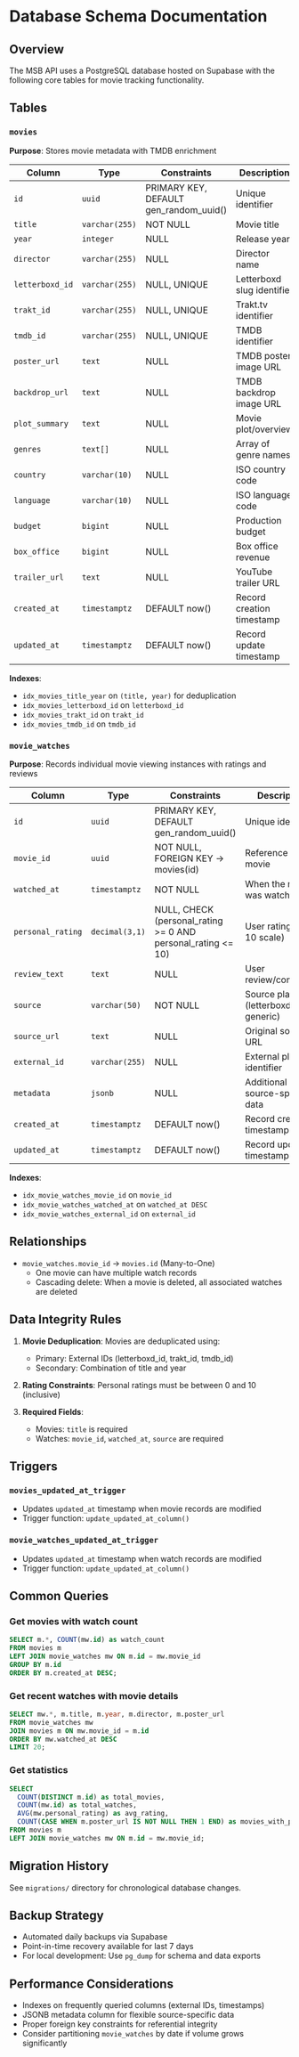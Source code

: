 # Database Schema Documentation

## Overview

The MSB API uses a PostgreSQL database hosted on Supabase with the following
core tables for movie tracking functionality.

## Tables

### `movies`

**Purpose**: Stores movie metadata with TMDB enrichment

| Column          | Type           | Constraints                            | Description                |
| --------------- | -------------- | -------------------------------------- | -------------------------- |
| `id`            | `uuid`         | PRIMARY KEY, DEFAULT gen_random_uuid() | Unique identifier          |
| `title`         | `varchar(255)` | NOT NULL                               | Movie title                |
| `year`          | `integer`      | NULL                                   | Release year               |
| `director`      | `varchar(255)` | NULL                                   | Director name              |
| `letterboxd_id` | `varchar(255)` | NULL, UNIQUE                           | Letterboxd slug identifier |
| `trakt_id`      | `varchar(255)` | NULL, UNIQUE                           | Trakt.tv identifier        |
| `tmdb_id`       | `varchar(255)` | NULL, UNIQUE                           | TMDB identifier            |
| `poster_url`    | `text`         | NULL                                   | TMDB poster image URL      |
| `backdrop_url`  | `text`         | NULL                                   | TMDB backdrop image URL    |
| `plot_summary`  | `text`         | NULL                                   | Movie plot/overview        |
| `genres`        | `text[]`       | NULL                                   | Array of genre names       |
| `country`       | `varchar(10)`  | NULL                                   | ISO country code           |
| `language`      | `varchar(10)`  | NULL                                   | ISO language code          |
| `budget`        | `bigint`       | NULL                                   | Production budget          |
| `box_office`    | `bigint`       | NULL                                   | Box office revenue         |
| `trailer_url`   | `text`         | NULL                                   | YouTube trailer URL        |
| `created_at`    | `timestamptz`  | DEFAULT now()                          | Record creation timestamp  |
| `updated_at`    | `timestamptz`  | DEFAULT now()                          | Record update timestamp    |

**Indexes**:

- `idx_movies_title_year` on `(title, year)` for deduplication
- `idx_movies_letterboxd_id` on `letterboxd_id`
- `idx_movies_trakt_id` on `trakt_id`
- `idx_movies_tmdb_id` on `tmdb_id`

### `movie_watches`

**Purpose**: Records individual movie viewing instances with ratings and reviews

| Column            | Type           | Constraints                                                  | Description                                  |
| ----------------- | -------------- | ------------------------------------------------------------ | -------------------------------------------- |
| `id`              | `uuid`         | PRIMARY KEY, DEFAULT gen_random_uuid()                       | Unique identifier                            |
| `movie_id`        | `uuid`         | NOT NULL, FOREIGN KEY → movies(id)                           | Reference to movie                           |
| `watched_at`      | `timestamptz`  | NOT NULL                                                     | When the movie was watched                   |
| `personal_rating` | `decimal(3,1)` | NULL, CHECK (personal_rating >= 0 AND personal_rating <= 10) | User rating (0-10 scale)                     |
| `review_text`     | `text`         | NULL                                                         | User review/comments                         |
| `source`          | `varchar(50)`  | NOT NULL                                                     | Source platform (letterboxd, trakt, generic) |
| `source_url`      | `text`         | NULL                                                         | Original source URL                          |
| `external_id`     | `varchar(255)` | NULL                                                         | External platform identifier                 |
| `metadata`        | `jsonb`        | NULL                                                         | Additional source-specific data              |
| `created_at`      | `timestamptz`  | DEFAULT now()                                                | Record creation timestamp                    |
| `updated_at`      | `timestamptz`  | DEFAULT now()                                                | Record update timestamp                      |

**Indexes**:

- `idx_movie_watches_movie_id` on `movie_id`
- `idx_movie_watches_watched_at` on `watched_at DESC`
- `idx_movie_watches_external_id` on `external_id`

## Relationships

- `movie_watches.movie_id` → `movies.id` (Many-to-One)
  - One movie can have multiple watch records
  - Cascading delete: When a movie is deleted, all associated watches are
    deleted

## Data Integrity Rules

1. **Movie Deduplication**: Movies are deduplicated using:
   - Primary: External IDs (letterboxd_id, trakt_id, tmdb_id)
   - Secondary: Combination of title and year

2. **Rating Constraints**: Personal ratings must be between 0 and 10 (inclusive)

3. **Required Fields**:
   - Movies: `title` is required
   - Watches: `movie_id`, `watched_at`, `source` are required

## Triggers

### `movies_updated_at_trigger`

- Updates `updated_at` timestamp when movie records are modified
- Trigger function: `update_updated_at_column()`

### `movie_watches_updated_at_trigger`

- Updates `updated_at` timestamp when watch records are modified
- Trigger function: `update_updated_at_column()`

## Common Queries

### Get movies with watch count

```sql
SELECT m.*, COUNT(mw.id) as watch_count
FROM movies m
LEFT JOIN movie_watches mw ON m.id = mw.movie_id
GROUP BY m.id
ORDER BY m.created_at DESC;
```

### Get recent watches with movie details

```sql
SELECT mw.*, m.title, m.year, m.director, m.poster_url
FROM movie_watches mw
JOIN movies m ON mw.movie_id = m.id
ORDER BY mw.watched_at DESC
LIMIT 20;
```

### Get statistics

```sql
SELECT
  COUNT(DISTINCT m.id) as total_movies,
  COUNT(mw.id) as total_watches,
  AVG(mw.personal_rating) as avg_rating,
  COUNT(CASE WHEN m.poster_url IS NOT NULL THEN 1 END) as movies_with_posters
FROM movies m
LEFT JOIN movie_watches mw ON m.id = mw.movie_id;
```

## Migration History

See `migrations/` directory for chronological database changes.

## Backup Strategy

- Automated daily backups via Supabase
- Point-in-time recovery available for last 7 days
- For local development: Use `pg_dump` for schema and data exports

## Performance Considerations

- Indexes on frequently queried columns (external IDs, timestamps)
- JSONB metadata column for flexible source-specific data
- Proper foreign key constraints for referential integrity
- Consider partitioning `movie_watches` by date if volume grows significantly
